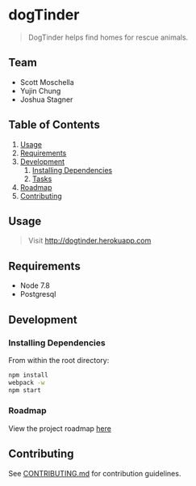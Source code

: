 # dogTinder

> DogTinder helps find homes for rescue animals.

## Team

  - Scott Moschella
  - Yujin Chung
  - Joshua Stagner

## Table of Contents

1. [Usage](#Usage)
1. [Requirements](#requirements)
1. [Development](#development)
    1. [Installing Dependencies](#installing-dependencies)
    1. [Tasks](#tasks)
1. [Roadmap](#roadmap)
1. [Contributing](#contributing)

## Usage

> Visit http://dogtinder.herokuapp.com

## Requirements

- Node 7.8
- Postgresql

## Development

### Installing Dependencies

From within the root directory:

```sh
npm install
webpack -w
npm start
```

### Roadmap

View the project roadmap [here](LINK_TO_DOC)


## Contributing

See [CONTRIBUTING.md](CONTRIBUTING.md) for contribution guidelines.
